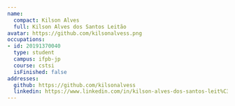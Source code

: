 ```yaml
---
name:
  compact: Kilson Alves
  full: Kilson Alves dos Santos Leitão
avatar: https://github.com/kilsonalvess.png
occupations:
- id: 20191370040
  type: student
  campus: ifpb-jp
  course: cstsi
  isFinished: false
addresses:
  github: https://github.com/kilsonalvess
  linkedin: https://www.linkedin.com/in/kilson-alves-dos-santos-leit%C3%A3o-36119a185/
---
```

